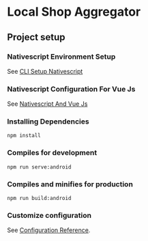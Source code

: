 # Local Shop Aggregator

## Project setup

### Nativescript Environment Setup
See [CLI Setup Nativescript](https://docs.nativescript.org/angular/start/quick-setup)

### Nativescript Configuration For Vue Js
See [Nativescript And Vue Js](https://nativescript.org/vue/)

### Installing Dependencies
```
npm install
```

### Compiles for development
```
npm run serve:android
```

### Compiles and minifies for production
```
npm run build:android
```

### Customize configuration
See [Configuration Reference](https://cli.vuejs.org/config/).
